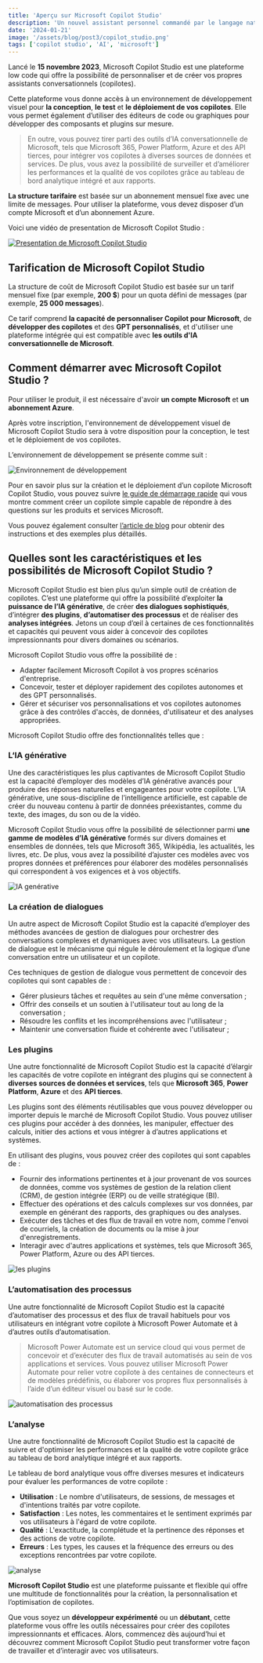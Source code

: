 ```yaml
---
title: 'Aperçu sur Microsoft Copilot Studio'
description: 'Un nouvel assistant personnel commandé par le langage naturel'
date: '2024-01-21'
image: '/assets/blog/post3/copilot_studio.png'
tags: ['copilot studio', 'AI', 'microsoft']
---
```


Lancé le **15 novembre 2023**, Microsoft Copilot Studio est une plateforme low code qui offre la possibilité de personnaliser et de créer vos propres assistants conversationnels (copilotes).

Cette plateforme vous donne accès à un environnement de développement visuel pour **la conception**, **le test** et **le déploiement de vos copilotes**. Elle vous permet également d’utiliser des éditeurs de code ou graphiques pour développer des composants et plugins sur mesure.

> En outre, vous pouvez tirer parti des outils d’IA conversationnelle de Microsoft, tels que Microsoft 365, Power Platform, Azure et des API tierces, pour intégrer vos copilotes à diverses sources de données et services. De plus, vous avez la possibilité de surveiller et d’améliorer les performances et la qualité de vos copilotes grâce au tableau de bord analytique intégré et aux rapports.

**La structure tarifaire** est basée sur un abonnement mensuel fixe avec une limite de messages. Pour utiliser la plateforme, vous devez disposer d’un compte Microsoft et d’un abonnement Azure.

Voici une vidéo de presentation de Microsoft Copilot Studio :

[![Presentation de Microsoft Copilot Studio](https://img-prod-cms-rt-microsoft-com.akamaized.net/cms/api/am/imageFileData/RW1f2AN?ver=8158)](https://www.microsoft.com/en-us/videoplayer/embed/RW1eXkL "Microsoft Copilot Studio")

## Tarification de Microsoft Copilot Studio

La structure de coût de Microsoft Copilot Studio est basée sur un tarif mensuel fixe (par exemple, **200 $**) pour un quota défini de messages (par exemple, **25 000 messages**). 

Ce tarif comprend **la capacité de personnaliser Copilot pour Microsoft**, de **développer des copilotes** et des **GPT personnalisés**, et d'utiliser une plateforme intégrée qui est compatible avec **les outils d'IA conversationnelle de Microsoft**.

## Comment démarrer avec Microsoft Copilot Studio ?

Pour utiliser le produit, il est nécessaire d'avoir **un compte Microsoft** et **un abonnement Azure**.

Après votre inscription, l'environnement de développement visuel de Microsoft Copilot Studio sera à votre disposition pour la conception, le test et le déploiement de vos copilotes.

L’environnement de développement se présente comme suit :

![Environnement de développement](./../assets/blog/post3/image1.webp "Environnement de développement")


Pour en savoir plus sur la création et le déploiement d’un copilote Microsoft Copilot Studio, vous pouvez suivre [le guide de démarrage rapide](https://learn.microsoft.com/en-us/microsoft-copilot-studio/fundamentals-get-started?tabs=web) qui vous montre comment créer un copilote simple capable de répondre à des questions sur les produits et services Microsoft.

Vous pouvez également consulter [l’article de blog](https://www.microsoft.com/en-us/microsoft-365/blog/2023/11/15/announcing-microsoft-copilot-studio-customize-copilot-for-microsoft-365-and-build-your-own-standalone-copilots/) pour obtenir des instructions et des exemples plus détaillés.

## Quelles sont les caractéristiques et les possibilités de Microsoft Copilot Studio ?

Microsoft Copilot Studio est bien plus qu’un simple outil de création de copilotes. C’est une plateforme qui offre la possibilité d’exploiter **la puissance de l’IA générative**, de créer **des dialogues sophistiqués**, d’intégrer **des plugins**, **d’automatiser des processus** et de réaliser des **analyses intégrées**. Jetons un coup d’œil à certaines de ces fonctionnalités et capacités qui peuvent vous aider à concevoir des copilotes impressionnants pour divers domaines ou scénarios.

Microsoft Copilot Studio vous offre la possibilité de :

* Adapter facilement Microsoft Copilot à vos propres scénarios d'entreprise.
* Concevoir, tester et déployer rapidement des copilotes autonomes et des GPT personnalisés.
* Gérer et sécuriser vos personnalisations et vos copilotes autonomes grâce à des contrôles d'accès, de données, d'utilisateur et des analyses appropriées.

Microsoft Copilot Studio offre des fonctionnalités telles que :

### L‘IA générative

Une des caractéristiques les plus captivantes de Microsoft Copilot Studio est la capacité d’employer des modèles d’IA générative avancés pour produire des réponses naturelles et engageantes pour votre copilote. L’IA générative, une sous-discipline de l’intelligence artificielle, est capable de créer du nouveau contenu à partir de données préexistantes, comme du texte, des images, du son ou de la vidéo.

Microsoft Copilot Studio vous offre la possibilité de sélectionner parmi **une gamme de modèles d’IA générative** formés sur divers domaines et ensembles de données, tels que Microsoft 365, Wikipédia, les actualités, les livres, etc. De plus, vous avez la possibilité d’ajuster ces modèles avec vos propres données et préférences pour élaborer des modèles personnalisés qui correspondent à vos exigences et à vos objectifs.

![IA genérative](./../assets/blog/post3/image2.webp "IA genérative")

### La création de dialogues

Un autre aspect de Microsoft Copilot Studio est la capacité d’employer des méthodes avancées de gestion de dialogues pour orchestrer des conversations complexes et dynamiques avec vos utilisateurs. La gestion de dialogue est le mécanisme qui régule le déroulement et la logique d’une conversation entre un utilisateur et un copilote.

Ces techniques de gestion de dialogue vous permettent de concevoir des copilotes qui sont capables de :

* Gérer plusieurs tâches et requêtes au sein d'une même conversation ;
* Offrir des conseils et un soutien à l'utilisateur tout au long de la conversation ;
* Résoudre les conflits et les incompréhensions avec l'utilisateur ;
* Maintenir une conversation fluide et cohérente avec l'utilisateur ;

### Les plugins

Une autre fonctionnalité de Microsoft Copilot Studio est la capacité d’élargir les capacités de votre copilote en intégrant des plugins qui se connectent à **diverses sources de données et services**, tels que **Microsoft 365**, **Power Platform**, **Azure** et des **API tierces**.

Les plugins sont des éléments réutilisables que vous pouvez développer ou importer depuis le marché de Microsoft Copilot Studio. Vous pouvez utiliser ces plugins pour accéder à des données, les manipuler, effectuer des calculs, initier des actions et vous intégrer à d’autres applications et systèmes.

En utilisant des plugins, vous pouvez créer des copilotes qui sont capables de :

* Fournir des informations pertinentes et à jour provenant de vos sources de données, comme vos systèmes de gestion de la relation client (CRM), de gestion intégrée (ERP) ou de veille stratégique (BI).
* Effectuer des opérations et des calculs complexes sur vos données, par exemple en générant des rapports, des graphiques ou des analyses.
* Exécuter des tâches et des flux de travail en votre nom, comme l'envoi de courriels, la création de documents ou la mise à jour d'enregistrements.
* Interagir avec d'autres applications et systèmes, tels que Microsoft 365, Power Platform, Azure ou des API tierces.

![les plugins](./../assets/blog/post3/image3.webp "les plugins")

### L’automatisation des processus

Une autre fonctionnalité de Microsoft Copilot Studio est la capacité d’automatiser des processus et des flux de travail habituels pour vos utilisateurs en intégrant votre copilote à Microsoft Power Automate et à d’autres outils d’automatisation.

> Microsoft Power Automate est un service cloud qui vous permet de concevoir et d’exécuter des flux de travail automatisés au sein de vos applications et services. Vous pouvez utiliser Microsoft Power Automate pour relier votre copilote à des centaines de connecteurs et de modèles prédéfinis, ou élaborer vos propres flux personnalisés à l’aide d’un éditeur visuel ou basé sur le code.


![automatisation des processus](./../assets/blog/post3/image4.webp "automatisation des processus")

### L’analyse

Une autre fonctionnalité de Microsoft Copilot Studio est la capacité de suivre et d'optimiser les performances et la qualité de votre copilote grâce au tableau de bord analytique intégré et aux rapports.

Le tableau de bord analytique vous offre diverses mesures et indicateurs pour évaluer les performances de votre copilote :

* **Utilisation** : Le nombre d'utilisateurs, de sessions, de messages et d'intentions traités par votre copilote.
* **Satisfaction** : Les notes, les commentaires et le sentiment exprimés par vos utilisateurs à l'égard de votre copilote.
* **Qualité** : L'exactitude, la complétude et la pertinence des réponses et des actions de votre copilote.
* **Erreurs** : Les types, les causes et la fréquence des erreurs ou des exceptions rencontrées par votre copilote.

![analyse](./../assets/blog/post3/image5.webp "analyse")

**Microsoft Copilot Studio** est une plateforme puissante et flexible qui offre une multitude de fonctionnalités pour la création, la personnalisation et l’optimisation de copilotes.

Que vous soyez un **développeur expérimenté** ou un **débutant**, cette plateforme vous offre les outils nécessaires pour créer des copilotes impressionnants et efficaces. Alors, commencez dès aujourd’hui et découvrez comment Microsoft Copilot Studio peut transformer votre façon de travailler et d’interagir avec vos utilisateurs.